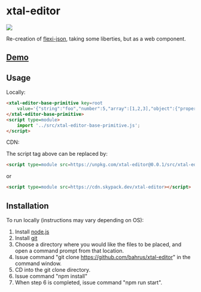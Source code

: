 # xtal-editor

<a href="https://nodei.co/npm/xtal-editor/"><img src="https://nodei.co/npm/xtal-editor.png"></a>

Re-creation of [flexi-json](http://www.daviddurman.com/flexi-json-editor/jsoneditor.html), taking some liberties, but as a web component.

## [Demo](https://jsfiddle.net/bahrus/u5e4okn6/1/)

## Usage

Locally:

```html
<xtal-editor-base-primitive key=root 
    value='{"string":"foo","number":5,"array":[1,2,3],"object":{"property":"value","subobj":{"arr":["foo","ha"],"numero":1}}}'>
</xtal-editor-base-primitive>
<script type=module>
    import '../src/xtal-editor-base-primitive.js';
</script>
```

CDN:

The script tag above can be replaced by:

```html
<script type=module src=https://unpkg.com/xtal-editor@0.0.1/src/xtal-editor-base-primitive.js?module></script>
```

or 

```html
<script type=module src=https://cdn.skypack.dev/xtal-editor></script>
```

## Installation

To run locally (instructions may vary depending on OS):

1.  Install [node.js](https://nodejs.org/)
2.  Install [git](https://git-scm.com/book/en/v2/Getting-Started-Installing-Git)
3.  Choose a directory where you would like the files to be placed, and open a command prompt from that location.
4.  Issue command "git clone https://github.com/bahrus/xtal-editor" in the command window.
5.  CD into the git clone directory.
6.  Issue command "npm install"
7.  When step 6 is completed, issue command "npm run start".


